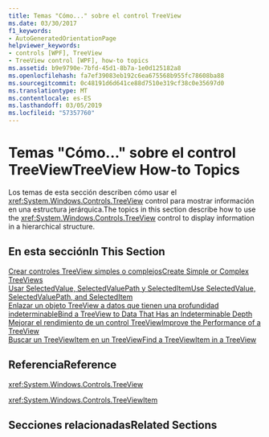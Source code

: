 ```yaml
---
title: Temas "Cómo..." sobre el control TreeView
ms.date: 03/30/2017
f1_keywords:
- AutoGeneratedOrientationPage
helpviewer_keywords:
- controls [WPF], TreeView
- TreeView control [WPF], how-to topics
ms.assetid: b9e9790e-7bfd-45d1-8b7a-1e0d125182a8
ms.openlocfilehash: fa7ef39083eb192c6ea675568b955fc78608ba88
ms.sourcegitcommit: 0c48191d6d641ce88d7510e319cf38c0e35697d0
ms.translationtype: MT
ms.contentlocale: es-ES
ms.lasthandoff: 03/05/2019
ms.locfileid: "57357760"
---
```

# <a name="treeview-how-to-topics"></a><span data-ttu-id="b51dd-102">Temas "Cómo..." sobre el control TreeView</span><span class="sxs-lookup"><span data-stu-id="b51dd-102">TreeView How-to Topics</span></span>
<span data-ttu-id="b51dd-103">Los temas de esta sección describen cómo usar el <xref:System.Windows.Controls.TreeView> control para mostrar información en una estructura jerárquica.</span><span class="sxs-lookup"><span data-stu-id="b51dd-103">The topics in this section describe how to use the <xref:System.Windows.Controls.TreeView> control to display information in a hierarchical structure.</span></span>  
  
## <a name="in-this-section"></a><span data-ttu-id="b51dd-104">En esta sección</span><span class="sxs-lookup"><span data-stu-id="b51dd-104">In This Section</span></span>  
 [<span data-ttu-id="b51dd-105">Crear controles TreeView simples o complejos</span><span class="sxs-lookup"><span data-stu-id="b51dd-105">Create Simple or Complex TreeViews</span></span>](how-to-create-simple-or-complex-treeviews.md)  
  [<span data-ttu-id="b51dd-106">Usar SelectedValue, SelectedValuePath y SelectedItem</span><span class="sxs-lookup"><span data-stu-id="b51dd-106">Use SelectedValue, SelectedValuePath, and SelectedItem</span></span>](how-to-use-selectedvalue-selectedvaluepath-and-selecteditem.md)  
  [<span data-ttu-id="b51dd-107">Enlazar un objeto TreeView a datos que tienen una profundidad indeterminable</span><span class="sxs-lookup"><span data-stu-id="b51dd-107">Bind a TreeView to Data That Has an Indeterminable Depth</span></span>](how-to-bind-a-treeview-to-data-that-has-an-indeterminable-depth.md)  
  [<span data-ttu-id="b51dd-108">Mejorar el rendimiento de un control TreeView</span><span class="sxs-lookup"><span data-stu-id="b51dd-108">Improve the Performance of a TreeView</span></span>](how-to-improve-the-performance-of-a-treeview.md)  
  [<span data-ttu-id="b51dd-109">Buscar un TreeViewItem en un TreeView</span><span class="sxs-lookup"><span data-stu-id="b51dd-109">Find a TreeViewItem in a TreeView</span></span>](how-to-find-a-treeviewitem-in-a-treeview.md)  
  
## <a name="reference"></a><span data-ttu-id="b51dd-110">Referencia</span><span class="sxs-lookup"><span data-stu-id="b51dd-110">Reference</span></span>  
 <xref:System.Windows.Controls.TreeView>  
  
 <xref:System.Windows.Controls.TreeViewItem>  
  
## <a name="related-sections"></a><span data-ttu-id="b51dd-111">Secciones relacionadas</span><span class="sxs-lookup"><span data-stu-id="b51dd-111">Related Sections</span></span>
